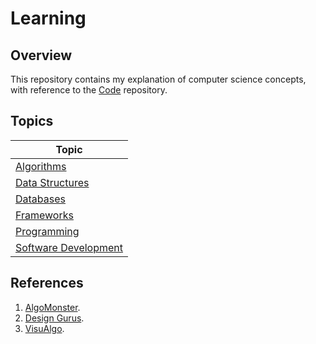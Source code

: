 # Learning

## Overview
This repository contains my explanation of computer science concepts,
with reference to the [Code](https://github.com/shumarb/code) repository.

## Topics
| Topic                                                                                                 |
|-------------------------------------------------------------------------------------------------------|
| [Algorithms](https://github.com/shumarb/learning/blob/main/readmes/algorithms.md)                     |
| [Data Structures](https://github.com/shumarb/learning/blob/main/readmes/data-structures.md)           |
| [Databases](https://github.com/shumarb/learning/blob/main/readmes/databases.md)                       |
| [Frameworks](https://github.com/shumarb/learning/blob/main/readmes/frameworks.md)                     |
| [Programming](https://github.com/shumarb/learning/blob/main/readmes/programming.md)                   |
| [Software Development](https://github.com/shumarb/learning/blob/main/readmes/software-development.md) |

## References
1. [AlgoMonster](https://algo.monster/).
2. [Design Gurus](https://www.designgurus.io).
3. [VisuAlgo](https://visualgo.net/en/hashtable).

